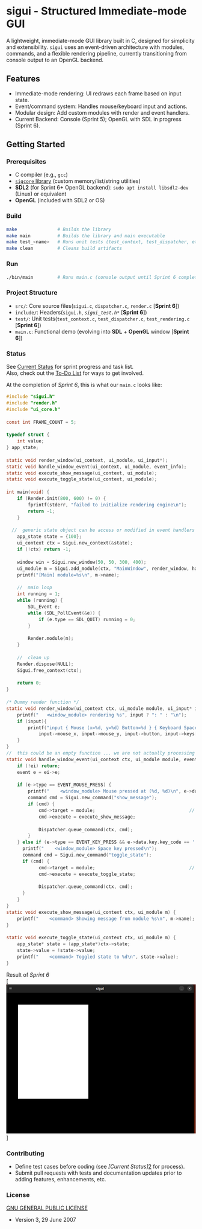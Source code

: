 # sigui - Structured Immediate-mode GUI  
A lightweight, immediate-mode GUI library built in C, designed for simplicity and extensibility. `sigui` uses an event-driven architecture with modules, commands, and a flexible rendering pipeline, currently transitioning from console output to an OpenGL backend.

## Features
- Immediate-mode rendering: UI redraws each frame based on input state.
- Event/command system: Handles mouse/keyboard input and actions.
- Modular design: Add custom modules with render and event handlers.
- Current Backend: Console (Sprint 5); OpenGL with SDL in progress (Sprint 6).

## Getting Started  
### Prerequisites  
- C compiler (e.g., `gcc`)
- [`sigcore` library][1] (custom memory/list/string utilities)
- **SDL2** (for Sprint 6+ OpenGL backend): `sudo apt install libsdl2-dev` (Linux) or equivalent
- **OpenGL** (included with SDL2 or OS)

### Build  
``` bash
make               # Builds the library
make main          # Builds the library and main executable
make test_<name>   # Runs unit tests (test_context, test_dispatcher, etc.)
make clean         # Cleans build artifacts
```

### Run  
``` bash
./bin/main         # Runs main.c (console output until Sprint 6 complete)
```

### Project Structure  
- `src/`:     Core source files(`sigui.c`, `dispatcher.c`, `render.c` [**Sprint 6**])
- `include/`: Headers(`sigui.h`, *`sigui_test.h*`* [**Sprint 6**])
- `test/`:    Unit tests(`test_context.c`, `test_dispatcher.c`, `test_rendering.c` [**Sprint 6**])
- `main.c`:   Functional demo (evolving into **SDL** + **OpenGL** window [**Sprint 6**])

### Status  
See [Current Status][2] for sprint progress and task list.  
Also, check out the [To-Do List][3] for ways to get involved.  

At the completion of *Sprint 6*, this is what our `main.c` looks like:  
``` c
#include "sigui.h"
#include "render.h"
#include "ui_core.h"

const int FRAME_COUNT = 5;

typedef struct {
	int value;
} app_state;

static void render_window(ui_context, ui_module, ui_input*);
static void handle_window_event(ui_context, ui_module, event_info);
static void execute_show_message(ui_context, ui_module);
static void execute_toggle_state(ui_context, ui_module);

int main(void) {
	if (Render.init(800, 600) != 0) {
		fprintf(stderr, "failed to initialize rendering engine\n");
		return -1;
	}

  //  generic state object can be access or modified in event handlers
	app_state state = {100};
	ui_context ctx = Sigui.new_context(&state);
	if (!ctx) return -1;

	window win = Sigui.new_window(50, 50, 300, 400);
	ui_module m = Sigui.add_module(ctx, "MainWindow", render_window, handle_window_event, win);
	printf("[Main] module=%s\n", m->name);
	
	//	main loop
	int running = 1;
	while (running) {
		SDL_Event e;
		while (SDL_PollEvent(&e)) {
			if (e.type == SDL_QUIT) running = 0;
		}
		
		Render.module(m);
	}
	
	//	clean up
	Render.dispose(NULL);
	Sigui.free_context(ctx);

	return 0;
}

/* Dummy render function */
static void render_window(ui_context ctx, ui_module module, ui_input* input) {
	printf("   <window_module> rendering %s", input ? ": " : "\n");
	if (input){
		printf("input { Mouse (x=%d, y=%d) Button=%d } { Keyboard Space=%d }\n",
			input->mouse_x, input->mouse_y, input->button, input->keys[' ']); 
	}
}
//  this could be an empty function ... we are not actually processing events with widgets
static void handle_window_event(ui_context ctx, ui_module module, event_info ei) {
	if (!ei) return;
	event e = ei->e;
	
	if (e->type == EVENT_MOUSE_PRESS) {
		printf("    <window_module> Mouse pressed at (%d, %d)\n", e->data.mouse.x, e->data.mouse.y);
		command cmd = Sigui.new_command("show_message");
		if (cmd) {
			cmd->target = module; 									// the target module
			cmd->execute = execute_show_message;
			
			Dispatcher.queue_command(ctx, cmd);
		}
	} else if (e->type == EVENT_KEY_PRESS && e->data.key.key_code == ' ') {
	  printf("    <window_module> Space key pressed\n");
	  command cmd = Sigui.new_command("toggle_state");
	  if (cmd) {
			cmd->target = module; 									// the target module
			cmd->execute = execute_toggle_state;

			Dispatcher.queue_command(ctx, cmd);
	  }
	}
}
static void execute_show_message(ui_context ctx, ui_module m) {
    printf("    <command> Showing message from module %s\n", m->name);
}

static void execute_toggle_state(ui_context ctx, ui_module m) {
    app_state* state = (app_state*)ctx->state;
    state->value = !state->value;
    printf("    <command> Toggled state to %d\n", state->value);
}
```
Result of *Sprint 6*  
[![Black w/ white quad](https://github.com/TheBadkraft/sigui/blob/main/docs/images/sigui_window.png)]  

### Contributing  
- Define test cases before coding (see *[Current Status]*[2] for process).
- Submit pull requests with tests and documentation updates prior to adding features, enhancements, etc.

### License  
[GNU GENERAL PUBLIC LICENSE][3]
- Version 3, 29 June 2007

[1]: https://github.com/TheBadkraft/sigcore  
[2]: https://github.com/TheBadkraft/sigui/blob/main/docs/current_status.md  
[3]: https://github.com/TheBadkraft/sigui/blob/main/docs/to_do_list.md  
[4]: https://github.com/TheBadkraft/sigui/blob/main/LICENSE

